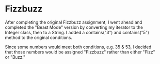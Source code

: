 # Fizzbuzz

After completing the original Fizzbuzz assignment, I went ahead and completed the "Beast Mode" version by converting my iterator to the Integer class, then to a String. I added a contains("3") and contains("5") method to the original conditions.

Since some numbers would meet both conditions, e.g. 35 & 53, I decided that those numbers would be assigned "Fizzbuzz" rather than either "Fizz" or "Buzz."